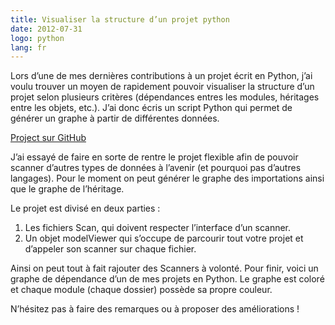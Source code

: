 ```yaml
---
title: Visualiser la structure d’un projet python
date: 2012-07-31
logo: python
lang: fr
---
```


Lors d’une de mes dernières contributions à un projet écrit en
Python, j’ai voulu trouver un moyen de rapidement pouvoir visualiser
la structure d’un projet selon plusieurs critères (dépendances
entres les modules, héritages entre les objets, etc.). J’ai donc
écris un script Python qui permet de générer un graphe à partir de
différentes données.

[Project sur GitHub](https://github.com/remusao/PyProjectViewer)

J’ai essayé de faire en sorte de rentre le projet flexible afin de
pouvoir scanner d’autres types de données à l’avenir (et pourquoi
pas d’autres langages). Pour le moment on peut générer le graphe des
importations ainsi que le graphe de l’héritage.

Le projet est divisé en deux parties :

1. Les fichiers Scan, qui doivent respecter l’interface d’un scanner.
2. Un objet modelViewer qui s’occupe de parcourir tout votre projet et d’appeler son scanner sur chaque fichier.

Ainsi on peut tout à fait rajouter des Scanners à volonté. Pour
finir, voici un graphe de dépendance d’un de mes projets en Python.
Le graphe est coloré et chaque module (chaque dossier) possède sa
propre couleur.

N’hésitez pas à faire des remarques ou à proposer des améliorations !
